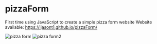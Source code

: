 # pizzaForm
First time using JavaScript to create a simple pizza form website 
Website available: https://jjasont1.github.io/pizzaForm/

![pizza form](https://user-images.githubusercontent.com/63464134/130373464-7bb0e1fc-e055-4abf-afe1-13451b55216b.JPG)
![pizza form2](https://user-images.githubusercontent.com/63464134/130373465-92846403-d776-4366-b9fb-dc1962ee5fb7.JPG)
